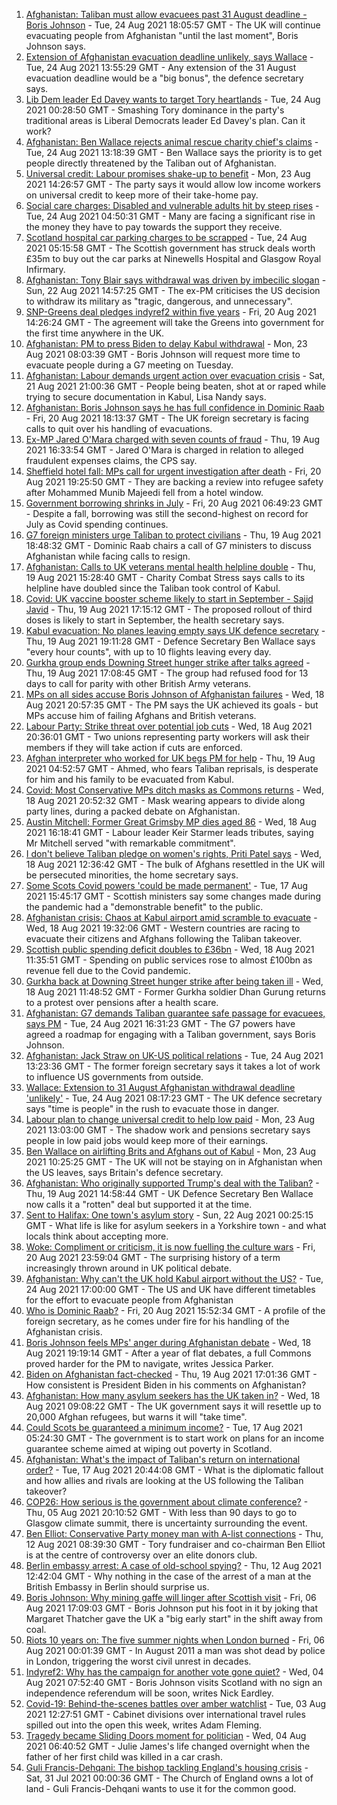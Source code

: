 1. [Afghanistan: Taliban must allow evacuees past 31 August deadline - Boris Johnson](https://www.bbc.co.uk/news/uk-58321281?at_medium=RSS&at_campaign=KARANGA) - Tue, 24 Aug 2021 18:05:57 GMT - The UK will continue evacuating people from Afghanistan "until the last moment", Boris Johnson says.
2. [Extension of Afghanistan evacuation deadline unlikely, says Wallace](https://www.bbc.co.uk/news/uk-58312134?at_medium=RSS&at_campaign=KARANGA) - Tue, 24 Aug 2021 13:55:29 GMT - Any extension of the 31 August evacuation deadline would be a "big bonus", the defence secretary says.
3. [Lib Dem leader Ed Davey wants to target Tory heartlands](https://www.bbc.co.uk/news/uk-politics-58306872?at_medium=RSS&at_campaign=KARANGA) - Tue, 24 Aug 2021 00:28:50 GMT - Smashing Tory dominance in the party's traditional areas is Liberal Democrats leader Ed Davey's plan. Can it work?
4. [Afghanistan: Ben Wallace rejects animal rescue charity chief's claims](https://www.bbc.co.uk/news/uk-politics-58318898?at_medium=RSS&at_campaign=KARANGA) - Tue, 24 Aug 2021 13:18:39 GMT - Ben Wallace says the priority is to get people directly threatened by the Taliban out of Afghanistan.
5. [Universal credit: Labour promises shake-up to benefit](https://www.bbc.co.uk/news/uk-politics-58304242?at_medium=RSS&at_campaign=KARANGA) - Mon, 23 Aug 2021 14:26:57 GMT - The party says it would allow low income workers on universal credit to keep more of their take-home pay.
6. [Social care charges: Disabled and vulnerable adults hit by steep rises](https://www.bbc.co.uk/news/uk-58259678?at_medium=RSS&at_campaign=KARANGA) - Tue, 24 Aug 2021 04:50:31 GMT - Many are facing a significant rise in the money they have to pay towards the support they receive.
7. [Scotland hospital car parking charges to be scrapped](https://www.bbc.co.uk/news/uk-scotland-58306354?at_medium=RSS&at_campaign=KARANGA) - Tue, 24 Aug 2021 05:15:58 GMT - The Scottish government has struck deals worth £35m to buy out the car parks at Ninewells Hospital and Glasgow Royal Infirmary.
8. [Afghanistan: Tony Blair says withdrawal was driven by imbecilic slogan](https://www.bbc.co.uk/news/uk-58295384?at_medium=RSS&at_campaign=KARANGA) - Sun, 22 Aug 2021 14:57:25 GMT - The ex-PM criticises the US decision to withdraw its military as "tragic, dangerous, and unnecessary".
9. [SNP-Greens deal pledges indyref2 within five years](https://www.bbc.co.uk/news/uk-scotland-scotland-politics-58272209?at_medium=RSS&at_campaign=KARANGA) - Fri, 20 Aug 2021 14:26:24 GMT - The agreement will take the Greens into government for the first time anywhere in the UK.
10. [Afghanistan: PM to press Biden to delay Kabul withdrawal](https://www.bbc.co.uk/news/uk-58301269?at_medium=RSS&at_campaign=KARANGA) - Mon, 23 Aug 2021 08:03:39 GMT - Boris Johnson will request more time to evacuate people during a G7 meeting on Tuesday.
11. [Afghanistan: Labour demands urgent action over evacuation crisis](https://www.bbc.co.uk/news/uk-58290593?at_medium=RSS&at_campaign=KARANGA) - Sat, 21 Aug 2021 21:00:36 GMT - People being beaten, shot at or raped while trying to secure documentation in Kabul, Lisa Nandy says.
12. [Afghanistan: Boris Johnson says he has full confidence in Dominic Raab](https://www.bbc.co.uk/news/uk-politics-58283588?at_medium=RSS&at_campaign=KARANGA) - Fri, 20 Aug 2021 18:13:37 GMT - The UK foreign secretary is facing calls to quit over his handling of evacuations.
13. [Ex-MP Jared O'Mara charged with seven counts of fraud](https://www.bbc.co.uk/news/uk-england-south-yorkshire-58272878?at_medium=RSS&at_campaign=KARANGA) - Thu, 19 Aug 2021 16:33:54 GMT - Jared O'Mara is charged in relation to alleged fraudulent expenses claims, the CPS say.
14. [Sheffield hotel fall: MPs call for urgent investigation after death](https://www.bbc.co.uk/news/uk-england-south-yorkshire-58280360?at_medium=RSS&at_campaign=KARANGA) - Fri, 20 Aug 2021 19:25:50 GMT - They are backing a review into refugee safety after Mohammed Munib Majeedi fell from a hotel window.
15. [Government borrowing shrinks in July](https://www.bbc.co.uk/news/business-58266821?at_medium=RSS&at_campaign=KARANGA) - Fri, 20 Aug 2021 06:49:23 GMT - Despite a fall, borrowing was still the second-highest on record for July as Covid spending continues.
16. [G7 foreign ministers urge Taliban to protect civilians](https://www.bbc.co.uk/news/uk-politics-58275064?at_medium=RSS&at_campaign=KARANGA) - Thu, 19 Aug 2021 18:48:32 GMT - Dominic Raab chairs a call of G7 ministers to discuss Afghanistan while facing calls to resign.
17. [Afghanistan: Calls to UK veterans mental health helpline double](https://www.bbc.co.uk/news/uk-politics-58271247?at_medium=RSS&at_campaign=KARANGA) - Thu, 19 Aug 2021 15:28:40 GMT - Charity Combat Stress says calls to its helpline have doubled since the Taliban took control of Kabul.
18. [Covid: UK vaccine booster scheme likely to start in September - Sajid Javid](https://www.bbc.co.uk/news/uk-58271911?at_medium=RSS&at_campaign=KARANGA) - Thu, 19 Aug 2021 17:15:12 GMT - The proposed rollout of third doses is likely to start in September, the health secretary says.
19. [Kabul evacuation: No planes leaving empty says UK defence secretary](https://www.bbc.co.uk/news/uk-58266555?at_medium=RSS&at_campaign=KARANGA) - Thu, 19 Aug 2021 19:11:28 GMT - Defence Secretary Ben Wallace says "every hour counts", with up to 10 flights leaving every day.
20. [Gurkha group ends Downing Street hunger strike after talks agreed](https://www.bbc.co.uk/news/uk-england-hampshire-58274264?at_medium=RSS&at_campaign=KARANGA) - Thu, 19 Aug 2021 17:08:45 GMT - The group had refused food for 13 days to call for parity with other British Army veterans.
21. [MPs on all sides accuse Boris Johnson of Afghanistan failures](https://www.bbc.co.uk/news/uk-politics-58254794?at_medium=RSS&at_campaign=KARANGA) - Wed, 18 Aug 2021 20:57:35 GMT - The PM says the UK achieved its goals - but MPs accuse him of failing Afghans and British veterans.
22. [Labour Party: Strike threat over potential job cuts](https://www.bbc.co.uk/news/uk-politics-58263728?at_medium=RSS&at_campaign=KARANGA) - Wed, 18 Aug 2021 20:36:01 GMT - Two unions representing party workers will ask their members if they will take action if cuts are enforced.
23. [Afghan interpreter who worked for UK begs PM for help](https://www.bbc.co.uk/news/uk-58264397?at_medium=RSS&at_campaign=KARANGA) - Thu, 19 Aug 2021 04:52:57 GMT - Ahmed, who fears Taliban reprisals, is desperate for him and his family to be evacuated from Kabul.
24. [Covid: Most Conservative MPs ditch masks as Commons returns](https://www.bbc.co.uk/news/uk-politics-58259604?at_medium=RSS&at_campaign=KARANGA) - Wed, 18 Aug 2021 20:52:32 GMT - Mask wearing appears to divide along party lines, during a packed debate on Afghanistan.
25. [Austin Mitchell: Former Great Grimsby MP dies aged 86](https://www.bbc.co.uk/news/uk-england-humber-58257189?at_medium=RSS&at_campaign=KARANGA) - Wed, 18 Aug 2021 16:18:41 GMT - Labour leader Keir Starmer leads tributes, saying Mr Mitchell served "with remarkable commitment".
26. [I don't believe Taliban pledge on women's rights, Priti Patel says](https://www.bbc.co.uk/news/uk-58250211?at_medium=RSS&at_campaign=KARANGA) - Wed, 18 Aug 2021 12:36:42 GMT - The bulk of Afghans resettled in the UK will be persecuted minorities, the home secretary says.
27. [Some Scots Covid powers 'could be made permanent'](https://www.bbc.co.uk/news/uk-scotland-scotland-politics-58244323?at_medium=RSS&at_campaign=KARANGA) - Tue, 17 Aug 2021 15:45:17 GMT - Scottish ministers say some changes made during the pandemic had a "demonstrable benefit" to the public.
28. [Afghanistan crisis: Chaos at Kabul airport amid scramble to evacuate](https://www.bbc.co.uk/news/world-europe-58256696?at_medium=RSS&at_campaign=KARANGA) - Wed, 18 Aug 2021 19:32:06 GMT - Western countries are racing to evacuate their citizens and Afghans following the Taliban takeover.
29. [Scottish public spending deficit doubles to £36bn](https://www.bbc.co.uk/news/uk-scotland-58256028?at_medium=RSS&at_campaign=KARANGA) - Wed, 18 Aug 2021 11:35:51 GMT - Spending on public services rose to almost £100bn as revenue fell due to the Covid pandemic.
30. [Gurkha back at Downing Street hunger strike after being taken ill](https://www.bbc.co.uk/news/uk-england-hampshire-58254634?at_medium=RSS&at_campaign=KARANGA) - Wed, 18 Aug 2021 11:48:52 GMT - Former Gurkha soldier Dhan Gurung returns to a protest over pensions after a health scare.
31. [Afghanistan: G7 demands Taliban guarantee safe passage for evacuees, says PM](https://www.bbc.co.uk/news/uk-politics-58320219?at_medium=RSS&at_campaign=KARANGA) - Tue, 24 Aug 2021 16:31:23 GMT - The G7 powers have agreed a roadmap for engaging with a Taliban government, says Boris Johnson.
32. [Afghanistan: Jack Straw on UK-US political relations](https://www.bbc.co.uk/news/uk-politics-58308223?at_medium=RSS&at_campaign=KARANGA) - Tue, 24 Aug 2021 13:23:36 GMT - The former foreign secretary says it takes a lot of work to influence US governments from outside.
33. [Wallace: Extension to 31 August Afghanistan withdrawal deadline 'unlikely'](https://www.bbc.co.uk/news/uk-58315478?at_medium=RSS&at_campaign=KARANGA) - Tue, 24 Aug 2021 08:17:23 GMT - The UK defence secretary says "time is people" in the rush to evacuate those in danger.
34. [Labour plan to change universal credit to help low paid](https://www.bbc.co.uk/news/uk-politics-58308222?at_medium=RSS&at_campaign=KARANGA) - Mon, 23 Aug 2021 13:03:00 GMT - The shadow work and pensions secretary says people in low paid jobs would keep more of their earnings.
35. [Ben Wallace on airlifting Brits and Afghans out of Kabul](https://www.bbc.co.uk/news/uk-politics-58305486?at_medium=RSS&at_campaign=KARANGA) - Mon, 23 Aug 2021 10:25:25 GMT - The UK will not be staying on in Afghanistan when the US leaves, says Britain's defence secretary.
36. [Afghanistan: Who originally supported Trump's deal with the Taliban?](https://www.bbc.co.uk/news/58271943?at_medium=RSS&at_campaign=KARANGA) - Thu, 19 Aug 2021 14:58:44 GMT - UK Defence Secretary Ben Wallace now calls it a "rotten" deal but supported it at the time.
37. [Sent to Halifax: One town's asylum story](https://www.bbc.co.uk/news/uk-politics-58270841?at_medium=RSS&at_campaign=KARANGA) - Sun, 22 Aug 2021 00:25:15 GMT - What life is like for asylum seekers in a Yorkshire town - and what locals think about accepting more.
38. [Woke: Compliment or criticism, it is now fuelling the culture wars](https://www.bbc.co.uk/news/uk-politics-58281576?at_medium=RSS&at_campaign=KARANGA) - Fri, 20 Aug 2021 23:59:04 GMT - The surprising history of a term increasingly thrown around in UK political debate.
39. [Afghanistan: Why can't the UK hold Kabul airport without the US?](https://www.bbc.co.uk/news/world-58305185?at_medium=RSS&at_campaign=KARANGA) - Tue, 24 Aug 2021 17:00:00 GMT - The US and UK have different timetables for the effort to evacuate people from Afghanistan
40. [Who is Dominic Raab?](https://www.bbc.co.uk/news/uk-politics-52064637?at_medium=RSS&at_campaign=KARANGA) - Fri, 20 Aug 2021 15:52:34 GMT - A profile of the foreign secretary, as he comes under fire for his handling of the Afghanistan crisis.
41. [Boris Johnson feels MPs' anger during Afghanistan debate](https://www.bbc.co.uk/news/uk-politics-58256616?at_medium=RSS&at_campaign=KARANGA) - Wed, 18 Aug 2021 19:19:14 GMT - After a year of flat debates, a full Commons proved harder for the PM to navigate, writes Jessica Parker.
42. [Biden on Afghanistan fact-checked](https://www.bbc.co.uk/news/58243158?at_medium=RSS&at_campaign=KARANGA) - Thu, 19 Aug 2021 17:01:36 GMT - How consistent is President Biden in his comments on Afghanistan?
43. [Afghanistan: How many asylum seekers has the UK taken in?](https://www.bbc.co.uk/news/uk-58245684?at_medium=RSS&at_campaign=KARANGA) - Wed, 18 Aug 2021 09:08:22 GMT - The UK government says it will resettle up to 20,000 Afghan refugees, but warns it will "take time".
44. [Could Scots be guaranteed a minimum income?](https://www.bbc.co.uk/news/uk-scotland-scotland-politics-58230375?at_medium=RSS&at_campaign=KARANGA) - Tue, 17 Aug 2021 05:24:30 GMT - The government is to start work on plans for an income guarantee scheme aimed at wiping out poverty in Scotland.
45. [Afghanistan: What's the impact of Taliban's return on international order?](https://www.bbc.co.uk/news/world-us-canada-58248864?at_medium=RSS&at_campaign=KARANGA) - Tue, 17 Aug 2021 20:44:08 GMT - What is the diplomatic fallout and how allies and rivals are looking at the US following the Taliban takeover?
46. [COP26: How serious is the government about climate conference?](https://www.bbc.co.uk/news/uk-politics-58107010?at_medium=RSS&at_campaign=KARANGA) - Thu, 05 Aug 2021 20:10:52 GMT - With less than 90 days to go to Glasgow climate summit, there is uncertainty surrounding the event.
47. [Ben Elliot: Conservative Party money man with A-list connections](https://www.bbc.co.uk/news/uk-politics-58100884?at_medium=RSS&at_campaign=KARANGA) - Thu, 12 Aug 2021 08:39:30 GMT - Tory fundraiser and co-chairman Ben Elliot is at the centre of controversy over an elite donors club.
48. [Berlin embassy arrest: A case of old-school spying?](https://www.bbc.co.uk/news/uk-58185957?at_medium=RSS&at_campaign=KARANGA) - Thu, 12 Aug 2021 12:42:04 GMT - Why nothing in the case of the arrest of a man at the British Embassy in Berlin should surprise us.
49. [Boris Johnson: Why mining gaffe will linger after Scottish visit](https://www.bbc.co.uk/news/uk-scotland-58117514?at_medium=RSS&at_campaign=KARANGA) - Fri, 06 Aug 2021 17:09:03 GMT - Boris Johnson put his foot in it by joking that Margaret Thatcher gave the UK a "big early start" in the shift away from coal.
50. [Riots 10 years on: The five summer nights when London burned](https://www.bbc.co.uk/news/uk-england-london-58058031?at_medium=RSS&at_campaign=KARANGA) - Fri, 06 Aug 2021 00:01:39 GMT - In August 2011 a man was shot dead by police in London, triggering the worst civil unrest in decades.
51. [Indyref2: Why has the campaign for another vote gone quiet?](https://www.bbc.co.uk/news/uk-politics-58079551?at_medium=RSS&at_campaign=KARANGA) - Wed, 04 Aug 2021 07:52:40 GMT - Boris Johnson visits Scotland with no sign an independence referendum will be soon, writes Nick Eardley.
52. [Covid-19: Behind-the-scenes battles over amber watchlist](https://www.bbc.co.uk/news/uk-politics-58072985?at_medium=RSS&at_campaign=KARANGA) - Tue, 03 Aug 2021 12:27:51 GMT - Cabinet divisions over international travel rules spilled out into the open this week, writes Adam Fleming.
53. [Tragedy became Sliding Doors moment for politician](https://www.bbc.co.uk/news/uk-wales-politics-58058218?at_medium=RSS&at_campaign=KARANGA) - Wed, 04 Aug 2021 06:40:52 GMT - Julie James's life changed overnight when the father of her first child was killed in a car crash.
54. [Guli Francis-Dehqani: The bishop tackling England's housing crisis](https://www.bbc.co.uk/news/uk-politics-57985577?at_medium=RSS&at_campaign=KARANGA) - Sat, 31 Jul 2021 00:00:36 GMT - The Church of England owns a lot of land - Guli Francis-Dehqani wants to use it for the common good.
